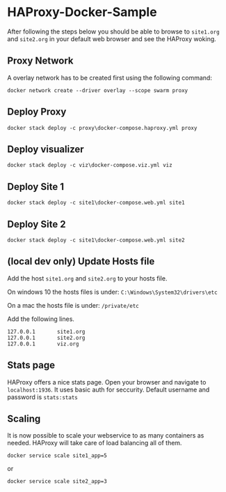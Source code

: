 # HAProxy-Docker-Sample

After following the steps below you should be able to browse to `site1.org` and `site2.org` in your default web browser and see the HAProxy woking.

## Proxy Network

A overlay network has to be created first using the following command:

```
docker network create --driver overlay --scope swarm proxy
```

## Deploy Proxy

```
docker stack deploy -c proxy\docker-compose.haproxy.yml proxy
```

## Deploy visualizer

```
docker stack deploy -c viz\docker-compose.viz.yml viz
```

## Deploy Site 1

```
docker stack deploy -c site1\docker-compose.web.yml site1
```

## Deploy Site 2

```
docker stack deploy -c site1\docker-compose.web.yml site2
```

## (local dev only) Update Hosts file

Add the host `site1.org` and `site2.org` to your hosts file.

On windows 10 the hosts files is under: `C:\Windows\System32\drivers\etc`

On a mac the hosts file is under: `/private/etc`

Add the following lines.

```
127.0.0.1       site1.org
127.0.0.1       site2.org
127.0.0.1       viz.org
```

## Stats page

HAProxy offers a nice stats page. Open your browser and navigate to `localhost:1936`. It uses basic auth for seccurity. Default username and password is `stats:stats`

## Scaling

It is now possible to scale your webservice to as many containers as needed. HAProxy will take care of load balancing all of them.

```
docker service scale site1_app=5
```
or
```
docker service scale site2_app=3
```
